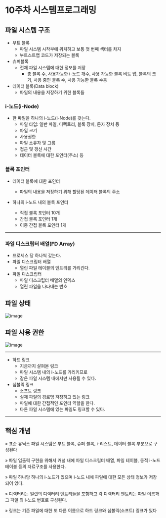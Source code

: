 # 10주차 시스템프로그래밍

## 파일 시스템 구조
- 부트 블록
  - 파일 시스템 시작부에 위치하고 보통 첫 번째 섹터를 차지
  - 부트스트랩 코드가 저장되는 블록
- 슈퍼블록
  - 전체 파일 시스템에 대한 정보를 저장
      - 총 블록 수, 사용가능한 i-노드 개수, 사용 가능한 블록 비트 맵, 블록의 크기, 사용 중인 블록 수, 사용 가능한 블록 수등
- 데이터 블록(Data block)
  - 파일의 내용을 저장하기 위한 블록들

### i-노드(i-Node)
- 한 파일을 하나의 i-노드(i-Node)를 갖는다.
  - 파일 타입: 일반 파일, 디렉토리, 블록 장치, 문자 장치 등
  - 파일 크기
  - 사용권한
  - 파일 소유자 및 그룹
  - 접근 및 갱신 시간
  - 데이터 블록에 대한 포인터(주소) 등

### 블록 포인터
- 데이터 블록에 대한 포인터
    - 파일의 내용을 저장하기 위해 할당된 데이터 블록의 주소

- 하나의 i-노드 내의 블록 포인터
  - 직접 블록 포인터 10개
  - 간접 블록 포인터 1개
  - 이중 간접 블록 포인터 1개

 ---

 ### 파일 디스크립터 배열(FD Array)
- 프로세스 당 하나씩 갖는다.
- 파일 디스크립터 배열
  - 열린 파일 테이블의 엔트리를 가리킨다.
- 파일 디스크립터
  - 파일 디스크립터 배열의 인덱스
  - 열린 파일을 나타내는 번호

## 파일 상태
![image](https://github.com/user-attachments/assets/89768c7e-3e3d-44f4-a6b0-cc40929927fe)
## 파일 사용 권한
![image](https://github.com/user-attachments/assets/500a82cc-104c-4403-a625-5c6056b5fc22)

---

- 하드 링크
  - 지금까지 살펴본 링크
  - 파일 시스템 내의 i-노드를 가리키므로
  - 같은 파일 시스템 내에서만 사용될 수 있다.
- 심볼릭 링크
  - 소프트 링크
  - 실제 파일의 경로명 저장하고 있는 링크
  - 파일에 대한 간접적인 포인터 역할을 한다.
  - 다른 파일 시스템에 있는 파일도 링크할 수 있다.


---

## 핵심 개념

» 표준 유닉스 파일 시스템은 부트 블록, 슈퍼 블록, i-리스트, 데이터 블록 부분으로 구성된다

» 파일 입출력 구현을 위해서 커널 내에 파일 디스크립터 배열, 파일 테이블, 동적 i-노드 테이블
등의 자료구조를 사용한다.

» 파일 하나당 하나의 i-노드가 있으며 i-노드 내에 파일에 대한 모든 상태 정보가 저장되어 있다.

» 디렉터리는 일련의 디렉터리 엔트리들을 포함하고 각 디렉터리 엔트리는 파일 이름과 그 파일
의 i-노드 번호로 구성된다.

» 링크는 기존 파일에 대한 또 다른 이름으로 하드 링크와 심볼릭(소프트) 링크가 있다


